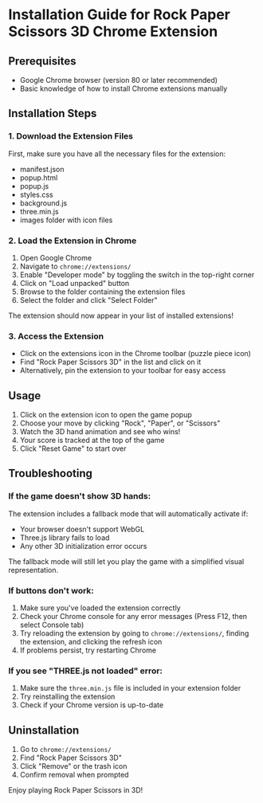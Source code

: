 # Installation Guide for Rock Paper Scissors 3D Chrome Extension

## Prerequisites
- Google Chrome browser (version 80 or later recommended)
- Basic knowledge of how to install Chrome extensions manually

## Installation Steps

### 1. Download the Extension Files
First, make sure you have all the necessary files for the extension:
- manifest.json
- popup.html
- popup.js
- styles.css
- background.js
- three.min.js
- images folder with icon files

### 2. Load the Extension in Chrome
1. Open Google Chrome
2. Navigate to `chrome://extensions/`
3. Enable "Developer mode" by toggling the switch in the top-right corner
4. Click on "Load unpacked" button
5. Browse to the folder containing the extension files
6. Select the folder and click "Select Folder"

The extension should now appear in your list of installed extensions!

### 3. Access the Extension
- Click on the extensions icon in the Chrome toolbar (puzzle piece icon)
- Find "Rock Paper Scissors 3D" in the list and click on it
- Alternatively, pin the extension to your toolbar for easy access

## Usage
1. Click on the extension icon to open the game popup
2. Choose your move by clicking "Rock", "Paper", or "Scissors"
3. Watch the 3D hand animation and see who wins!
4. Your score is tracked at the top of the game
5. Click "Reset Game" to start over

## Troubleshooting

### If the game doesn't show 3D hands:
The extension includes a fallback mode that will automatically activate if:
- Your browser doesn't support WebGL
- Three.js library fails to load
- Any other 3D initialization error occurs

The fallback mode will still let you play the game with a simplified visual representation.

### If buttons don't work:
1. Make sure you've loaded the extension correctly
2. Check your Chrome console for any error messages (Press F12, then select Console tab)
3. Try reloading the extension by going to `chrome://extensions/`, finding the extension, and clicking the refresh icon
4. If problems persist, try restarting Chrome

### If you see "THREE.js not loaded" error:
1. Make sure the `three.min.js` file is included in your extension folder
2. Try reinstalling the extension
3. Check if your Chrome version is up-to-date

## Uninstallation
1. Go to `chrome://extensions/`
2. Find "Rock Paper Scissors 3D"
3. Click "Remove" or the trash icon
4. Confirm removal when prompted

Enjoy playing Rock Paper Scissors in 3D! 
